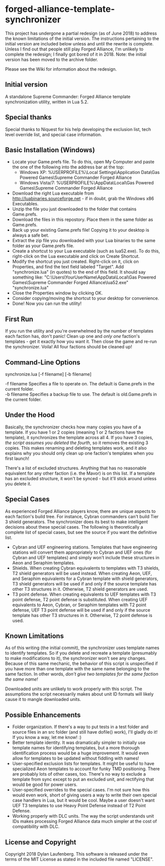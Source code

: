 forged-alliance-template-synchronizer
=====================================

This project has undergone a partial redesign (as of June 2018) to address the known limitations of the initial version. The instructions pertaining to the initial version are included below unless and until the rewrite is complete. Unless I find out that people still play Forged Alliance, I'm unlikely to complete the redesign; I finally got bored of it in 2018. Note: the initial version has been moved to the archive folder.

Please see the Wiki for information about the redesign.

Initial version
---------------

A standalone Supreme Commander: Forged Alliance template synchronization utility, written in Lua 5.2.

Special thanks
--------------

Special thanks to Niquest for his help developing the exclusion list, tech level override list, and special case information.

Basic Installation (Windows)
----------------------------

- Locate your Game.prefs file. To do this, open My Computer and paste the one of the following into the address bar at the top:
    - Windows XP: %USERPROFILE%\Local Settings\Application Data\Gas Powered Games\Supreme Commander Forged Alliance
    - Windows Vista/7: %USERPROFILE%\AppData\Local\Gas Powered Games\Supreme Commander Forged Alliance
- Download the right Lua executable from http://luabinaries.sourceforge.net - if in doubt, grab the Windows x86 Executables.
- Unzip the file you just downloaded to the folder that contains Game.prefs.
- Download the files in this repostory. Place them in the same folder as Game.prefs.
- Back up your existing Game.prefs file! Copying it to your desktop is always a safe bet.
- Extract the zip file you downloaded with your Lua binaries to the same folder as your Game.prefs file.
- Create a shortcut to your Lua executable (such as lua52.exe). To do this, right-click on the Lua executable and click on Create Shortcut.
- Modify the shortcut you just created. Right-click on it, click on Properties, and find the text field labeled "Target". Add "synchronize.lua" (in quotes) to the end of this field. It should say something like: "C:\Users\YourUserName\AppData\Local\Gas Powered Games\Supreme Commander Forged Alliance\lua52.exe" "synchronize.lua"
- Close the Properties window by clicking OK.
- Consider copying/moving the shortcut to your desktop for convenience.
- Done! Now you can run the utility!

First Run
---------

If you run the utility and you're overwhelmed by the number of templates each faction has, don't panic! Clean up one and _only one_ faction's templates - get it exactly how you want it. Then close the game and re-run the synchronizer. Voila! All four factions should be cleaned up!

Command-Line Options
--------------------

synchronize.lua [-f filename] [-b filename]

-f filename Specifies a file to operate on. The default is Game.prefs in the current folder.  
-b filename Specifies a backup file to use. The default is old.Game.prefs in the current folder.

Under the Hood
--------------

Basically, the synchronizer checks how many copies you have of a template. If you have 1 or 2 copies (meaning 1 or 2 factions have the template), it synchronizes the template across all 4. If you have 3 copies, _the script assumes you deleted the fourth_, so it removes the existing 3 copies. This makes renaming and deleting templates work, and it also explains why you should only clean up one faction's templates when you first launch!

There's a list of excluded structures. Anything that has no reasonable equivalent for any other faction (i.e. the Mavor) is on this list. If a template has an excluded structure, it won't be synced - but it'll stick around unless you delete it.

Special Cases
-------------

As experienced Forged Alliance players know, there are unique aspects to each faction's build tree. For instance, Cybran commanders can't build Tier 3 shield generators. The synchronizer does its best to make intelligent decisions about these special cases. The following is theoretically a complete list of special cases, but see the source if you want the definitive list.

- Cybran and UEF engineering stations. Templates that have engineering stations will convert them appropriately to Cybran and UEF ones (for Cybran and UEF templates) and simply won't include these structures in Aeon and Seraphim templates.
- Shields. When creating Cybran equivalents to templates with T3 shields, T2 shield generators will be used instead.
  When creating Aeon, UEF, and Seraphim equivalents for a Cybran template with shield generators, T3 shield generators will be used if and only if the source template has other T3 structures in it. Otherwise, T2 shield generators are used.
- T3 point defense. When creating equivalents to UEF templates with T3 point defense, T2 point defense is substituted.
  When creating UEF equivalents to Aeon, Cybran, or Seraphim templates with T2 point defense, UEF T3 point defense will be used if and only if the source template has other T3 structures in it. Otherwise, T2 point defense is used.


Known Limitations
-----------------

As of this writing (the initial commit), the synchronizer uses template names to identify templates. So if you delete and recreate a template (presumably to make modifications to it), the synchronizer won't see any changes. Because of this same mechanic, the behavior of this script is unspecified if you have more than one template with the same name belonging to the same faction. In other words, _don't give two templates for the same faction the same name!_

Downloaded units are unlikely to work properly with this script. The assumptions the script necessarily makes about unit ID formats will likely cause it to mangle downloaded units.

Possible Enhancements
---------------------

- Folder organization. If there's a way to put tests in a test folder and source files in an src folder (and still have dofile() work), I'll gladly do it! If you know a way, let me know! :)
- Better template identity. It was dramatically simpler to initially use template names for identifying templates, but a more thorough identification process would be a huge improvement. It would even allow for templates to be updated without fiddling with names!
- User-specified exclusion lists for templates. It might be useful to have specialized Aeon templates to account for funky TMD positioning. There are probably lots of other cases, too. There's no way to exclude a template from sync except to put an excluded unit, and rectifying that would be good for power users.
- User-specified overrides to the special cases. I'm not sure how this would even work, short of giving users a way to write their own special case handlers in Lua, but it would be cool. Maybe a user doesn't want UEF T3 templates to use Heavy Point Defense instead of T2 Point Defense.
- Working properly with DLC units. The way the script understands unit IDs makes processing Forged Alliance data much simpler at the cost of compatibility with DLC.

License and Copyright
---------------------

Copyright 2018 Dylan Laufenberg. This software is released under the terms of the MIT License as stated in the included file named "LICENSE".
